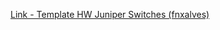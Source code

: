 [Link - Template HW Juniper Switches (fnxalves)](https://github.com/fnxalves/Zabbix-templates/tree/master/juniper-switches)
